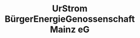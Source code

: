 ---
title: "UrStrom BürgerEnergieGenossenschaft Mainz eG"
url: /mainz/urstrom-buergerenergiegenossenschaft-mainz-eg/
shop: Energie
---